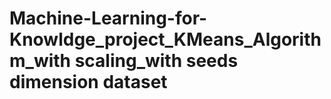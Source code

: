 # Machine-Learning-for-Knowldge_project_KMeans_Algorithm_with scaling_with seeds dimension dataset

